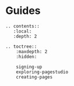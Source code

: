 Guides 
========

```eval_rst
.. contents::
   :local:
   :depth: 2
```

```eval_rst
.. toctree::
    :maxdepth: 2
    :hidden:

    signing-up
    exploring-pagestudio
    creating-pages
```